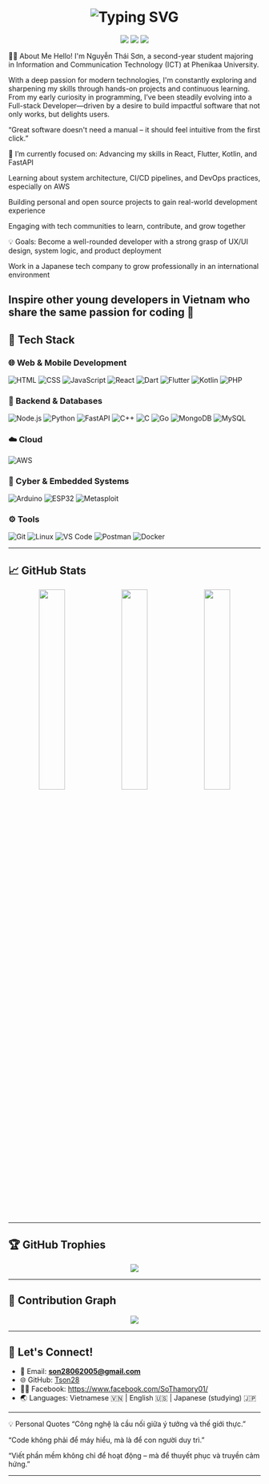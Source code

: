 <h1 align="center"> <img src="https://readme-typing-svg.herokuapp.com?font=Fira+Code&size=28&duration=3500&pause=1000&color=00F7FF&center=true&vCenter=true&width=700&lines=✨+Nguyễn+Thái+Sơn+✨;🚀+Web+%2F+App+Developer;🌏+Bridging+Vietnam+and+Japan+🌸" alt="Typing SVG" /> </h1> <p align="center"> <img src="https://img.shields.io/badge/ICT_Student-blueviolet?style=for-the-badge&logo=book" /> <img src="https://img.shields.io/badge/Web_Developer-brightgreen?style=for-the-badge&logo=webcomponents" /> <img src="https://img.shields.io/badge/Japan_Tech_Lover-red?style=for-the-badge&logo=japan" /> </p>
🧑‍💻 About Me
Hello! I'm Nguyễn Thái Sơn, a second-year student majoring in Information and Communication Technology (ICT) at Phenikaa University.

With a deep passion for modern technologies, I'm constantly exploring and sharpening my skills through hands-on projects and continuous learning. From my early curiosity in programming, I’ve been steadily evolving into a Full-stack Developer—driven by a desire to build impactful software that not only works, but delights users.

“Great software doesn't need a manual – it should feel intuitive from the first click.”

🔭 I’m currently focused on:
Advancing my skills in React, Flutter, Kotlin, and FastAPI

Learning about system architecture, CI/CD pipelines, and DevOps practices, especially on AWS

Building personal and open source projects to gain real-world development experience

Engaging with tech communities to learn, contribute, and grow together

💡 Goals:
Become a well-rounded developer with a strong grasp of UX/UI design, system logic, and product deployment

Work in a Japanese tech company to grow professionally in an international environment

Inspire other young developers in Vietnam who share the same passion for coding 💙
---
## 🔧 Tech Stack

### 🌐 Web & Mobile Development
![HTML](https://img.shields.io/badge/HTML-E34F26?style=flat&logo=html5)
![CSS](https://img.shields.io/badge/CSS-1572B6?style=flat&logo=css3)
![JavaScript](https://img.shields.io/badge/JavaScript-F7DF1E?style=flat&logo=javascript)
![React](https://img.shields.io/badge/React-61DAFB?style=flat&logo=react)
![Dart](https://img.shields.io/badge/Dart-0175C2?style=flat&logo=dart)
![Flutter](https://img.shields.io/badge/Flutter-02569B?style=flat&logo=flutter)
![Kotlin](https://img.shields.io/badge/Kotlin-7F52FF?style=flat&logo=kotlin)
![PHP](https://img.shields.io/badge/PHP-777BB4?style=flat&logo=php)

### 🧩 Backend & Databases
![Node.js](https://img.shields.io/badge/Node.js-339933?style=flat&logo=node.js)
![Python](https://img.shields.io/badge/Python-3776AB?style=flat&logo=python)
![FastAPI](https://img.shields.io/badge/FastAPI-009688?style=flat&logo=fastapi)
![C++](https://img.shields.io/badge/C++-00599C?style=flat&logo=c%2B%2B)
![C](https://img.shields.io/badge/C-00599C?style=flat&logo=c)
![Go](https://img.shields.io/badge/Go-00ADD8?style=flat&logo=go)
![MongoDB](https://img.shields.io/badge/MongoDB-47A248?style=flat&logo=mongodb)
![MySQL](https://img.shields.io/badge/MySQL-4479A1?style=flat&logo=mysql)

### ☁️ Cloud
![AWS](https://img.shields.io/badge/AWS-232F3E?style=flat&logo=amazon-aws)

### 🔐 Cyber & Embedded Systems
![Arduino](https://img.shields.io/badge/Arduino-00979D?style=flat&logo=arduino)
![ESP32](https://img.shields.io/badge/ESP32-000000?style=flat)
![Metasploit](https://img.shields.io/badge/Metasploit-1E1E1E?style=flat)

### ⚙️ Tools
![Git](https://img.shields.io/badge/Git-F05032?style=flat&logo=git)
![Linux](https://img.shields.io/badge/Linux-FCC624?style=flat&logo=linux)
![VS Code](https://img.shields.io/badge/VSCode-007ACC?style=flat&logo=visual-studio-code)
![Postman](https://img.shields.io/badge/Postman-FF6C37?style=flat&logo=postman)
![Docker](https://img.shields.io/badge/Docker-2496ED?style=flat&logo=docker)



---

## 📈 GitHub Stats
<p align="center">
  <img src="https://github-readme-stats.vercel.app/api?username=Tson28&show_icons=true&theme=tokyonight&count_private=true" width="32%"/>
  <img src="https://github-readme-stats.vercel.app/api/top-langs/?username=Tson28&layout=compact&theme=tokyonight&hide_border=true" width="32%"/>
  <img src="https://github-readme-streak-stats.herokuapp.com/?user=Tson28&theme=tokyonight&hide_border=true" width="32%"/>
</p>

---

## 🏆 GitHub Trophies

<p align="center">
  <img src="https://github-profile-trophy.vercel.app/?username=Tson28&theme=gruvbox&no-frame=true&row=1&column=6" />
</p>

---

## 🌱 Contribution Graph

<p align="center">
  <img src="https://github-readme-activity-graph.vercel.app/graph?username=Tson28&theme=react-dark" />
</p>

---

## 💬 Let's Connect!

- 📧 Email: **son28062005@gmail.com**
- 🌐 GitHub: [Tson28](https://github.com/Tson28)
- 🧑‍🎓 Facebook: https://www.facebook.com/SoThamory01/
- 🌏 Languages: Vietnamese 🇻🇳 | English 🇺🇸 | Japanese (studying) 🇯🇵

---

💡 Personal Quotes
“Công nghệ là cầu nối giữa ý tưởng và thế giới thực.” 

“Code không phải để máy hiểu, mà là để con người duy trì.”

“Viết phần mềm không chỉ để hoạt động – mà để thuyết phục và truyền cảm hứng.”

---
